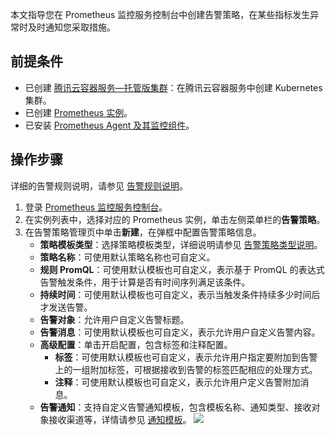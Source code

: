 本文指导您在 Prometheus 监控服务控制台中创建告警策略，在某些指标发生异常时及时通知您采取措施。

## 前提条件

- 已创建 [腾讯云容器服务—托管版集群](https://cloud.tencent.com/document/product/457/32189#TemplateCreation)：在腾讯云容器服务中创建 Kubernetes 集群。
- 已创建 [Prometheus 实例](https://cloud.tencent.com/document/product/1416/55982)。
- 已安装 [Prometheus Agent 及其监控组件](https://cloud.tencent.com/document/product/1416/56000)。

## 操作步骤

详细的告警规则说明，请参见 [告警规则说明](https://cloud.tencent.com/document/product/1416/56008)。

1. 登录 [ Prometheus 监控服务控制台](https://console.cloud.tencent.com/monitor/prometheus)。
2. 在实例列表中，选择对应的 Prometheus 实例，单击左侧菜单栏的**告警策略**。
3. 在告警策略管理页中单击**新建**，在弹框中配置告警策略信息。
	- **策略模板类型**：选择策略模板类型，详细说明请参见 [告警策略类型说明](https://cloud.tencent.com/document/product/1416/56011)。
	- **策略名称**：可使用默认策略名称也可自定义。
	- **规则 PromQL**：可使用默认模板也可自定义，表示基于 PromQL 的表达式告警触发条件，用于计算是否有时间序列满足该条件。
	- **持续时间**：可使用默认模板也可自定义，表示当触发条件持续多少时间后才发送告警。
	- **告警对象**：允许用户自定义告警标题。
	- **告警消息**：可使用默认模板也可自定义，表示允许用户自定义告警内容。
	- **高级配置**：单击开启配置，包含标签和注释配置。
		- **标签**：可使用默认模板也可自定义，表示允许用户指定要附加到告警上的一组附加标签，可根据接收到告警的标签匹配相应的处理方式。
		- **注释**：可使用默认模板也可自定义，表示允许用户定义告警附加消息。
	- **告警通知**：支持自定义告警通知模板，包含模板名称、通知类型、接收对象接收渠道等，详情请参见 [通知模板](https://cloud.tencent.com/document/product/1416/56012)。
 ![](https://main.qcloudimg.com/raw/580bf7bc8d157e449aeb938a6773e2d1.png)

